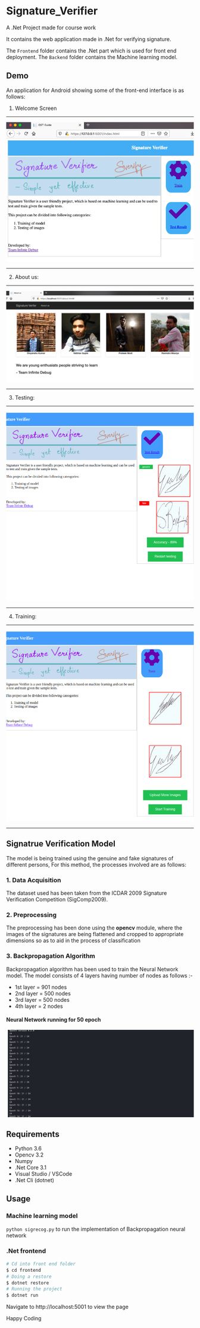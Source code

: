# Signature_Verifier
A .Net Project made for course work

It contains the web application made in .Net for verifying signature. 

The ``Frontend`` folder contains the .Net part which is used for front end deployment.
The ``Backend`` folder contains the Machine learning model.

## Demo
An application for Android showing some of the front-end interface is as follows:

1. Welcome Screen
_____________________
 ![Welcome_Screen](https://github.com/dvkcool/Signature_Verifier/blob/master/screenshots/Front_page_2.png?raw=true)
 _____________________
 2. About us:
______________________
 ![About us](https://github.com/dvkcool/Signature_Verifier/blob/master/screenshots/aboutus.png?raw=true)
___________________
3. Testing:
______________________
![testing](https://raw.githubusercontent.com/dvkcool/Signature_Verifier/master/screenshots/test.png)
___________________
4. Training:
______________________
![training](https://github.com/dvkcool/Signature_Verifier/blob/master/screenshots/train.png)
___________________



## Signatrue Verification Model
The model is being trained using the genuine and fake signatures of different persons, For this method, the processes involved are as follows:

<h3>1. Data Acquisition</h3>
The dataset used has been taken from the ICDAR 2009 Signature Verification Competition (SigComp2009).

<h3>2. Preprocessing</h3>
The preprocessing has been done using the <b>opencv</b> module, where the images of the signatures are being flattened and cropped to 
appropriate dimensions so as to aid in the process of classification

<h3>3. Backpropagation Algorithm</h3>
Backpropagation algorithm has been used to train the Neural Network model. The model consists of 4 layers having number of nodes
as follows :-

+ 1st layer = 901 nodes
+ 2nd layer = 500 nodes
+ 3rd layer = 500 nodes
+ 4th layer = 2 nodes
<h4> Neural Network running for 50 epoch </h4>

![Backpropagation](https://github.com/dvkcool/Signature_Verifier/blob/master/screenshots/ModelRunningFor50Epochs.png)

## Requirements
+ Python 3.6
+ Opencv 3.2
+ Numpy
+ .Net Core 3.1
+ Visual Studio / VSCode
+ .Net Cli (dotnet)

## Usage

### Machine learning model
```python sigrecog.py```  to run the implementation of Backpropagation neural network

### .Net frontend
```sh
# Cd into front end folder
$ cd frontend
# Doing a restore
$ dotnet restore
# Running the project
$ dotnet run
```

Navigate to http://localhost:5001 to view the page

Happy Coding



